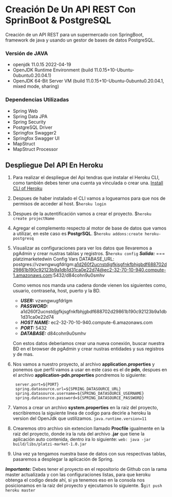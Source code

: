 # Creación De Un API REST Con SprinBoot & PostgreSQL
Creación de un API REST para un supermercado con SpringBoot, framework de java y usando un gestor de bases de datos PostgreSQL.

### Versión de JAVA
- openjdk 11.0.15 2022-04-19
- OpenJDK Runtime Environment (build 11.0.15+10-Ubuntu-0ubuntu0.20.04.1)
- OpenJDK 64-Bit Server VM (build 11.0.15+10-Ubuntu-0ubuntu0.20.04.1, mixed mode, sharing)

### Dependencias Utilizadas
- Spring Web
- Spring Data JPA
- Spring Security
- PostgreSQL Driver
- Springfox Swagger2
- Springfox Swagger UI
- MapStruct
- MapStruct Processor

## Despliegue Del API En Heroku
1. Para realizar el despliegue del Api tendras que instalar el Heroku CLI, como también debes tener una cuenta ya vinculada o crear una.
   [Install CLI of Heroku](https://devcenter.heroku.com/articles/heroku-clihttp:// "Install CLI of Heroku")

2. Despues de haber instalado el CLI vamos a loguearnos para que nos de permisos de acceder al host.
   $`heroku login`

3. Despues de la autentificación vamos a crear el proyecto.
   $`heroku create projectName`

4. Agregar el complemento respecto al motor de base de datos que vamos a utilizar, en este caso es **PostgrSQL**.
   $`heroku addons:create heroku-postgresq`

5. Visualizar as configuraciones para ver los datos que llevaremos a pgAdmin y crear nustras tablas y registros.
   $`heroku config`
   ***Salida:***
   === platzimarketedwin Config Vars
   DATABASE_URL: postgres://vzwngwugfdrlgm:a1d260f2ucnstdjgfkjsgfnkfbhjgbdf688702d29861b190c92123b9a1db1d31ca0e22d74@ec2-32-70-10-940.compute-1.amazonaws.com:5432/d84cohn9u0smhv

   Como vemos nos manda una cadena donde vienen los siguientes como, usuario, contraseña, host, puerto y la BD.
    - ***USER:*** vzwngwugfdrlgm
    - ***PASSWORD:*** a1d260f2ucnstdjgfkjsgfnkfbhjgbdf688702d29861b190c92123b9a1db1d31ca0e22d74
    - ***HOST NAME:*** ec2-32-70-10-940.compute-6.amazonaws.com
    - ***PORT:*** 5432
    - ***DATABASE:*** d84cohn9u0smhv

   Con estos datos deberiamos crear una nueva conexión, buscar nuestra BD en el browser de pgAdmin y crear nustras entidades y sus registros y de mas.

6. Nos vamos a nuestro proyecto, al archivo **application.properties** y ponemos que perfil vamos a usar en este caso es el de **pdn**, despues en el archivo **application-pdn.properties** pondremos lo siguiente:

        server.port=${PORT}
    	spring.datasource.url=${SPRING_DATASOURCE_URL}
    	spring.datasource.username=${SPRING_DATASOURCE_USERNAME}
    	spring.datasource.password=${SPRING_DATASOURCE_PASSWORD}
7. Vamos a crear un archivo **system.properties** en la raiz del proyecto, escribiremos la siguiente linea de codigo para decirle a heroku la version del OpenJdk que ustilizamos.
   `java.runtime.version=11`

8. Crearemos otro archivo sin extencion llamado **Procfile** igualmente en la raiz del proyecto, donde ira la ruta del archivo **.jar** que tiene la aplicación auto contenida, dentro ira lo siguiente:
   `web: java -jar build/libs/platzi-market-1.0.jar`

9. Una vez ya tengamos nuestra base de datos con sus respectivas tablas, pasaremos a desplegar la aplicación de Spring.

***Importante:*** Debes tener el proyecto en el repositorio de Github con la rama master actualizada y con las configuraciones listas, para que keroku obtenga el codigo desde ahí, si ya tenemos eso en la consola nos posicionamos en la raiz del proyecto y ejecutamos lo siguiente.
$`git push heroku master`

